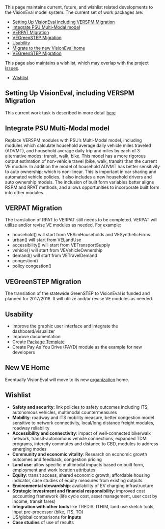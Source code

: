 This page maintains current, future, and wishlist related developments to the VisionEval model system.  The current set of work packages are:
  - [Setting Up VisionEval including VERSPM Migration](#setting-up-visioneval-including-verspm-migration) 
  - [Integrate PSU Multi-Modal model](#integrate-psu-multi-modal-model)
  - [VERPAT Migration](#verpat-migration)
  - [VEGreenSTEP Migration](#vegreenstep-migration)
  - [Usability](#usability)
  - [Migrate to the new VisionEval home](#new-ve-home)
  - [VEGreenSTEP Migration](#upcoming)

This page also maintains a wishlist, which may overlap with the project [issues](https://github.com/gregorbj/VisionEval/issues).
  - [Wishlist](#wishlist)

## Setting Up VisionEval, including VERSPM Migration
This current work task is described in more detail [here](Modules-and-Packages)

## Integrate PSU Multi-Modal model
Replace VERSPM modules with PSU’s Multi-Modal model, including modules which calculate household average daily vehicle miles traveled (ADVMT), and household average daily trip and miles by each of 3 alternative modes: transit, walk, bike.  This model has a more rigorous output estimation of non-vehicle  travel (bike, walk, transit) than the current VE module. In addition the model of household ADVMT has better sensitivity to auto ownership; which is non-linear. This is important in car sharing and automated vehicle policies. It also includes a new household drivers and auto ownership models. The inclusion of built form variables better aligns RSPM and RPAT methods, and allows opportunities to incorporate built form into other modules.

## VERPAT Migration 
The translation of RPAT to VERPAT still needs to be completed.  VERPAT will utilize and/or revise VE modules as needed.  For example:

  - household() will start from VESimHouseholds and VESyntheticFirms
  - urban() will start from VELandUse
  - accessibility() will start from VETransportSupply
  - vehicle() will start from VEVehicleOwnership
  - demand() will start from VETravelDemand
  - congestion() 
  - policy congestion()

## VEGreenSTEP Migration 
The translation of the statewide GreenSTEP to VisionEval is funded and planned for 2017/2018.  It will utilize and/or revise VE modules as needed. 

## Usability
* Improve the graphic user interface and integrate the dashboard/visualizer
* Improve documentation
* Create [Package Template](https://github.com/gregorbj/VisionEval/issues/128)
* Create Pay As You Drive (PAYD) module as the example for new developers

## New VE Home
Eventually VisionEval will move to its new [organization](https://github.com/VisionEval) home.

## Wishlist
* **Safety and security**: link policies to safety outcomes including ITS, autonomous vehicles, multimodal countermeasures
* **Mobility**: roadway and ITS mobility measure, better congestion model sensitive to network connectivity, local/long distance freight modules, roadway reliability 
* **Accessibility and connectivity**: impact of well-connected bike/walk network, transit-autonomous vehicle connections, expanded TDM programs, intercity commutes and distance to CBD, modules to address emerging modes
* **Community and economic vitality**: Research on economic growth outcomes and feedback, congestion pricing
* **Land use**: allow specific multimodal impacts based on built form, employment and work location attributes
* **Equity**: transit access, shared economic growth, affordable housing indicator, case studies of equity measures from existing outputs
* **Environmental stewardship**: availability of EV charging infrastructure
* **Strategic investment and financial responsibility**: improved cost accounting framework (life cycle cost, asset management, user cost by income, transit fares)
* **Integration with other tools** like TREDIS, ITHIM, land use sketch tools, input pre-processor (bike, ITS, TO)
* US/global comparisons for **inputs**
* **Case studies** of use of results
